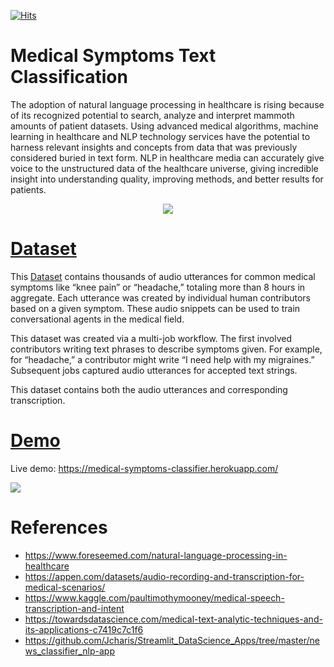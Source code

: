 [![Hits](https://hits.seeyoufarm.com/api/count/incr/badge.svg?url=https%3A%2F%2Fgithub.com%2Fgabbygab1233%2FMedical-Symptoms-Classifier&count_bg=%23A21B23&title_bg=%23115BB0&icon=&icon_color=%23E7E7E7&title=Medical+Symptoms+Classifier&edge_flat=true)](https://hits.seeyoufarm.com)

# Medical Symptoms Text Classification
The adoption of natural language processing in healthcare is rising because of its recognized potential to search, analyze and interpret mammoth amounts of patient datasets. Using advanced medical algorithms, machine learning in healthcare and NLP technology services have the potential to harness relevant insights and concepts from data that was previously considered buried in text form. NLP in healthcare media can accurately give voice to the unstructured data of the healthcare universe, giving incredible insight into understanding quality, improving methods, and better results for patients.

<p align="center">
<img src="https://emerj.com/wp-content/uploads/2018/10/data-mining-medical-records-with-machine-learning-5-current-applications.png"/>
</p>


# [Dataset](https://archive.ics.uci.edu/ml/datasets/Early+stage+diabetes+risk+prediction+dataset.)
This [Dataset](https://www.kaggle.com/paultimothymooney/medical-speech-transcription-and-intent) contains thousands of audio utterances for common medical symptoms like “knee pain” or “headache,” totaling more than 8 hours in aggregate. Each utterance was created by individual human contributors based on a given symptom. These audio snippets can be used to train conversational agents in the medical field.

This dataset was created via a multi-job workflow. The first involved contributors writing text phrases to describe symptoms given. For example, for “headache,” a contributor might write “I need help with my migraines.” Subsequent jobs captured audio utterances for accepted text strings.

This dataset contains both the audio utterances and corresponding transcription. 


   
  # [Demo](https://archive.ics.uci.edu/ml/datasets/Early+stage+diabetes+risk+prediction+dataset.)
 
  Live demo: https://medical-symptoms-classifier.herokuapp.com/
  
  ![](https://i.imgur.com/SJPzebD.png)

# References
* https://www.foreseemed.com/natural-language-processing-in-healthcare
* https://appen.com/datasets/audio-recording-and-transcription-for-medical-scenarios/
* https://www.kaggle.com/paultimothymooney/medical-speech-transcription-and-intent
* https://towardsdatascience.com/medical-text-analytic-techniques-and-its-applications-c7419c7c1f6
* https://github.com/Jcharis/Streamlit_DataScience_Apps/tree/master/news_classifier_nlp-app
